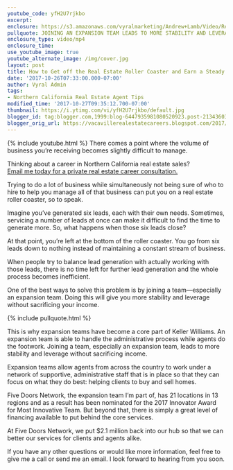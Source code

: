 ```yaml
---
youtube_code: yfH2U7rjkbo
excerpt:
enclosure: https://s3.amazonaws.com/vyralmarketing/Andrew+Lamb/Video/Recruiting+Videos/2017/Five+Doors+And+The+Real+Estate+Roller+Coaster.mp4
pullquote: JOINING AN EXPANSION TEAM LEADS TO MORE STABILITY AND LEVERAGE WITHOUT SACRIFICING INCOME.
enclosure_type: video/mp4
enclosure_time:
use_youtube_image: true
youtube_alternate_image: /img/cover.jpg
layout: post
title: How to Get off the Real Estate Roller Coaster and Earn a Steady Income
date: '2017-10-26T07:33:00.000-07:00'
author: Vyral Admin
tags:
- Northern California Real Estate Agent Tips
modified_time: '2017-10-27T09:35:12.700-07:00'
thumbnail: https://i.ytimg.com/vi/yfH2U7rjkbo/default.jpg
blogger_id: tag:blogger.com,1999:blog-6447935981080520923.post-2134360378055550063
blogger_orig_url: https://vacavillerealestatecareers.blogspot.com/2017/10/how-to-get-off-real-estate-roller.html
---
```

{% include youtube.html %}
There comes a point where the volume of business you’re receiving becomes slightly difficult to manage.

<div class="post-cta">
Thinking about a career in Northern California real estate sales?<br>
<a href="mailto:andrew@lambrealestate.com">Email me today for a private real estate career consultation.</a>
</div>

Trying to do a lot of business while simultaneously not being sure of who to hire to help you manage all of that business can put you on a real estate roller coaster, so to speak.

Imagine you’ve generated six leads, each with their own needs. Sometimes, servicing a number of leads at once can make it difficult to find the time to generate more. So, what happens when those six leads close?

At that point, you’re left at the bottom of the roller coaster. You go from six leads down to nothing instead of maintaining a constant stream of business.

When people try to balance lead generation with actually working with those leads, there is no time left for further lead generation and the whole process becomes inefficient.

One of the best ways to solve this problem is by joining a team—especially an expansion team. Doing this will give you more stability and leverage without sacrificing your income.

{% include pullquote.html %}

This is why expansion teams have become a core part of Keller Williams. An expansion team is able to handle the administrative process while agents do the footwork. Joining a team, especially an expansion team, leads to more stability and leverage without sacrificing income.

Expansion teams allow agents from across the country to work under a network of supportive, administrative staff that is in place so that they can focus on what they do best: helping clients to buy and sell homes.

Five Doors Network, the expansion team I’m part of, has 21 locations in 13 regions and as a result has been nominated for the 2017 Innovator Award for Most Innovative Team. But beyond that, there is simply a great level of financing available to put behind the core services.

At Five Doors Network, we put $2.1 million back into our hub so that we can better our services for clients and agents alike.

If you have any other questions or would like more information, feel free to give me a call or send me an email. I look forward to hearing from you soon.
